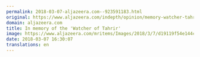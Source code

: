 ```yaml
---
permalink: 2018-03-07-aljazeera.com--923591183.html
original: https://www.aljazeera.com/indepth/opinion/memory-watcher-tahrir-180307083940370.html
domain: aljazeera.com
title: In memory of the 'Watcher of Tahrir'
image: https://www.aljazeera.com/mritems/Images/2018/3/7/d19119f54e144ce9b61669475a687afa_18.jpg
date: 2018-03-07 16:30:07
translations: en
---
```


